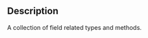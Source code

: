 <!--
@module {Module} util/field field
@parent can-admin.util
@group util/field.methods Utility Methods
@group util/field.types Types
@group util/field.guides Guides

-->

## Description

A collection of field related types and methods.

